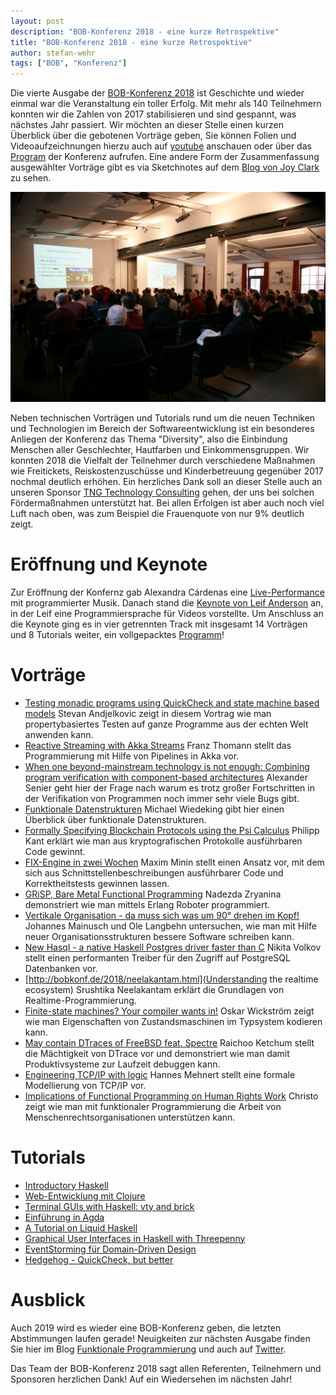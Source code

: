 ```yaml
---
layout: post
description: "BOB-Konferenz 2018 - eine kurze Retrospektive"
title: "BOB-Konferenz 2018 - eine kurze Retrospektive"
author: stefan-wehr
tags: ["BOB", "Konferenz"]
---
```


Die vierte Ausgabe der [BOB-Konferenz 2018](http://bobkonf.de/2018/de/)
ist Geschichte und wieder einmal
war die Veranstaltung ein toller Erfolg. Mit mehr als 140 Teilnehmern
konnten wir die Zahlen von 2017 stabilisieren und sind gespannt, was
nächstes Jahr passiert. Wir möchten an dieser Stelle einen kurzen
Überblick über die gebotenen Vorträge geben, Sie können Folien und
Videoaufzeichnungen hierzu auch auf
[youtube](https://www.youtube.com/channel/UC2svxmX1Bfyaln2bs9ZsyGA)
anschauen oder über das [Program](http://bobkonf.de/2018/de/program.html)
der Konferenz aufrufen. Eine andere Form der Zusammenfassung ausgewählter Vorträge gibt
es via Sketchnotes auf dem
[Blog von Joy Clark](https://joyclark.org/sketchnote/conference/2018/02/23/bobkonf.html)
zu sehen.

<img src="/files/bob-2018-crowd.jpg">

Neben technischen Vorträgen und Tutorials rund um die neuen Techniken und
Technologien im Bereich der Softwareentwicklung ist ein besonderes Anliegen der Konferenz das Thema "Diversity",
also die Einbindung Menschen aller Geschlechter, Hautfarben
und Einkommensgruppen. Wir konnten 2018 die Vielfalt der Teilnehmer durch verschiedene
Maßnahmen wie Freitickets, Reiskostenzuschüsse und Kinderbetreuung gegenüber
2017 nochmal deutlich erhöhen.
Ein herzliches Dank soll an
dieser Stelle auch an unseren Sponsor
[TNG Technology Consulting](https://www.tngtech.com/) gehen, der uns bei
solchen Fördermaßnahmen unterstützt hat.
Bei allen Erfolgen ist aber auch noch viel Luft nach oben, was zum Beispiel
die Frauenquote von nur 9% deutlich zeigt.

<!-- more start -->

# Eröffnung und Keynote
Zur Eröffnung der Konfernz gab Alexandra Cárdenas eine
[Live-Performance](http://bobkonf.de/2018/cardenas-performance.html)
mit programmierter Musik. Danach stand die
[Keynote von Leif Anderson](http://bobkonf.de/2018/andersen.html) an,
in der Leif eine Programmiersprache für Videos vorstellte. Um
Anschluss an die Keynote ging es in vier getrennten Track mit insgesamt
14 Vorträgen und 8 Tutorials weiter, ein vollgepacktes [Programm](http://bobkonf.de/2018/de/program.html)!

# Vorträge

* [Testing monadic programs using QuickCheck and state machine based models](http://bobkonf.de/2018/andjelkovic.html)
  Stevan Andjelkovic zeigt in diesem Vortrag wie man propertybasiertes Testen auf ganze Programme aus der echten Welt anwenden kann.
* [Reactive Streaming with Akka Streams](http://bobkonf.de/2018/thoma-akka.html)
  Franz Thomann stellt das Programmierung mit Hilfe von Pipelines in Akka vor.
* [When one beyond-mainstream technology is not enough: Combining program verification with component-based architectures](http://bobkonf.de/2018/senier.html)
  Alexander Senier geht hier der Frage nach warum es trotz großer Fortschritten in der Verifikation von Programmen noch immer sehr viele Bugs gibt.
* [Funktionale Datenstrukturen](http://bobkonf.de/2018/wiedeking.html)
  Michael Wiedeking gibt hier einen Überblick über funktionale Datenstrukturen.
* [Formally Specifying Blockchain Protocols using the Psi Calculus](http://bobkonf.de/2018/kant.html)
  Philipp Kant erklärt wie man aus kryptografischen Protokolle ausführbaren Code gewinnt.
* [FIX-Engine in zwei Wochen](http://bobkonf.de/2018/minin.html)
  Maxim Minin stellt einen Ansatz vor, mit dem sich aus Schnittstellenbeschreibungen ausführbarer Code und Korrektheitstests gewinnen lassen.
* [GRiSP, Bare Metal Functional Programming](http://bobkonf.de/2018/zryanina.html)
  Nadezda Zryanina demonstriert wie man mittels Erlang Roboter programmiert.
* [Vertikale Organisation - da muss sich was um 90° drehen im Kopf!](http://bobkonf.de/2018/mainusch.html)
  Johannes Mainusch und Ole Langbehn untersuchen, wie man mit Hilfe neuer Organisationsstrukturen bessere Software schreiben kann.
* [New Hasql - a native Haskell Postgres driver faster than C](http://bobkonf.de/2018/volkov.html)
  Nikita Volkov stellt einen performanten Treiber für den Zugriff auf PostgreSQL Datenbanken vor.
* [http://bobkonf.de/2018/neelakantam.html](Understanding the realtime ecosystem)
  Srushtika Neelakantam erklärt die Grundlagen von Realtime-Programmierung.
* [Finite-state machines? Your compiler wants in!](http://bobkonf.de/2018/wickstroem.html)
  Oskar Wickström zeigt wie man Eigenschaften von Zustandsmaschinen im Typsystem kodieren kann.
* [May contain DTraces of FreeBSD feat. Spectre](http://bobkonf.de/2018/ketchum.html)
  Raichoo Ketchum stellt die Mächtigkeit von DTrace vor und demonstriert wie man damit Produktivsysteme zur Laufzeit debuggen kann.
* [Engineering TCP/IP with logic](http://bobkonf.de/2018/mehnert.html)
  Hannes Mehnert stellt eine formale Modellierung von TCP/IP vor.
* [Implications of Functional Programming on Human Rights Work](http://bobkonf.de/2018/christo.html)
  Christo zeigt wie man mit funktionaler Programmierung die Arbeit von Menschenrechtsorganisationen unterstützen kann.

# Tutorials

* [Introductory Haskell](http://bobkonf.de/2018/heinzel.html)
* [Web-Entwicklung mit Clojure](http://bobkonf.de/2018/ludwig.html)
* [Terminal GUIs with Haskell: vty and brick](http://bobkonf.de/2018/thoma-terminal.html)
* [Einführung in Agda](http://bobkonf.de/2018/thiemann.html)
* [A Tutorial on Liquid Haskell](http://bobkonf.de/2018/loeh.html)
* [Graphical User Interfaces in Haskell with Threepenny](http://bobkonf.de/2018/apfelmus.html)
* [EventStorming für Domain-Driven Design](http://bobkonf.de/2018/rauch.html)
* [Hedgehog - QuickCheck, but better](http://bobkonf.de/2018/fischmann.html)

# Ausblick

Auch 2019 wird es wieder eine BOB-Konferenz geben, die letzten Abstimmungen laufen gerade!
Neuigkeiten zur nächsten Ausgabe finden Sie hier im Blog
[Funktionale Programmierung](http://funktionale-programmierung.de/)
und auch auf [Twitter](https://twitter.com/bobkonf).

Das Team der BOB-Konferenz 2018 sagt allen Referenten, Teilnehmern und
Sponsoren herzlichen Dank! Auf ein Wiedersehen im nächsten Jahr!

<!-- more end -->
